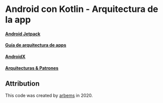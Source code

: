 # Android con Kotlin - Arquitectura de la app

#### [Android Jetpack]()

#### [Guía de arquitectura de apps]()

#### [AndroidX]()

#### [Arquitecturas & Patrones]()


## Attribution

This code was created by [arbems](https://github.com/arbems) in 2020.